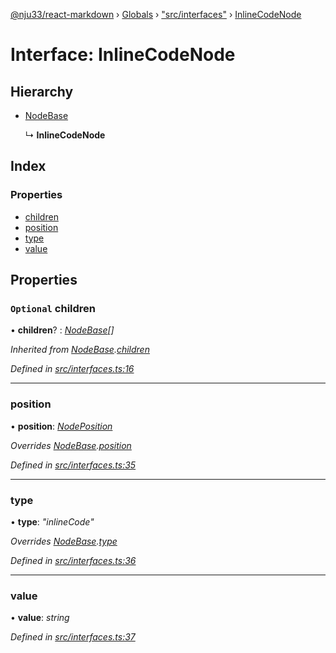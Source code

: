 [@nju33/react-markdown](../README.md) › [Globals](../globals.md) › ["src/interfaces"](../modules/_src_interfaces_.md) › [InlineCodeNode](_src_interfaces_.inlinecodenode.md)

# Interface: InlineCodeNode

## Hierarchy

* [NodeBase](_src_interfaces_.nodebase.md)

  ↳ **InlineCodeNode**

## Index

### Properties

* [children](_src_interfaces_.inlinecodenode.md#optional-children)
* [position](_src_interfaces_.inlinecodenode.md#position)
* [type](_src_interfaces_.inlinecodenode.md#type)
* [value](_src_interfaces_.inlinecodenode.md#value)

## Properties

### `Optional` children

• **children**? : *[NodeBase](_src_interfaces_.nodebase.md)[]*

*Inherited from [NodeBase](_src_interfaces_.nodebase.md).[children](_src_interfaces_.nodebase.md#optional-children)*

*Defined in [src/interfaces.ts:16](https://github.com/nju33/react-markdown/blob/6bc1522/src/interfaces.ts#L16)*

___

###  position

• **position**: *[NodePosition](_src_interfaces_.nodeposition.md)*

*Overrides [NodeBase](_src_interfaces_.nodebase.md).[position](_src_interfaces_.nodebase.md#position)*

*Defined in [src/interfaces.ts:35](https://github.com/nju33/react-markdown/blob/6bc1522/src/interfaces.ts#L35)*

___

###  type

• **type**: *"inlineCode"*

*Overrides [NodeBase](_src_interfaces_.nodebase.md).[type](_src_interfaces_.nodebase.md#type)*

*Defined in [src/interfaces.ts:36](https://github.com/nju33/react-markdown/blob/6bc1522/src/interfaces.ts#L36)*

___

###  value

• **value**: *string*

*Defined in [src/interfaces.ts:37](https://github.com/nju33/react-markdown/blob/6bc1522/src/interfaces.ts#L37)*
